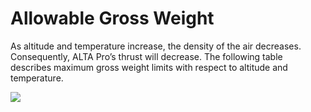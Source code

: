 # Allowable Gross Weight

As altitude and temperature increase, the density of the air decreases. Consequently, ALTA Pro’s thrust will decrease. The following table describes maximum gross weight limits with respect to altitude and temperature.



![](https://lh4.googleusercontent.com/pseyaF1rlH_IM7LuTeQc-H9Elm2YpU0_ZmTrBjxdGfnX4Z7on4d2qzL2kwmoy8e93ixzvwctwnS9vLYUKUaMre2BlcqQPHSivGiiQLsLD2xTa7qfTJwUxXge31dErSA8uQx_taix)

